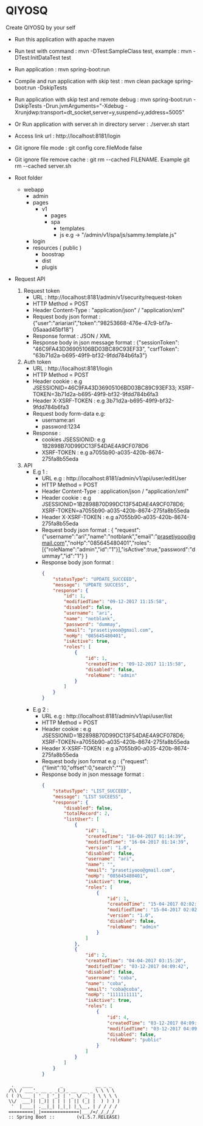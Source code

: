 # QIYOSQ
Create QIYOSQ by your self

- Run this application with apache maven
- Run test with command : 
mvn -DTest:SampleClass test, example : mvn -DTest:InitDataTest test

- Run application : 
mvn spring-boot:run

- Compile and run application with skip test :
mvn clean package spring-boot:run -DskipTests

- Run application with skip test and remote debug :
mvn spring-boot:run -DskipTests -Drun.jvmArguments="-Xdebug -Xrunjdwp:transport=dt_socket,server=y,suspend=y,address=5005"

- Or Run application with server.sh in directory server :
./server.sh start

- Access link url :
http://localhost:8181/login

- Git ignore file mode :
git config core.fileMode false

- Git ignore file remove cache :
git rm --cached FILENAME. Example git rm --cached server.sh

- Root folder
	* webapp
		* admin
		* pages
			* v1
				* pages
				* spa
					* templates
					* js e.g -> "/admin/v1/spa/js/sammy.template.js"
		* login
		* resources ( public )
			* boostrap
			* dist
			* plugis

- Request API
	1. Request token
		* URL : http://localhost:8181/admin/v1/security/request-token
		* HTTP Method = POST
		* Header Content-Type : "application/json" / "application/xml"
		* Request body json format : {"user":"ariariari","token":"98253668-476e-47c9-bf7a-05aaad45bf18"}
		* Response format : JSON / XML
		* Response body in json message format : {"sessionToken": "46C9FA43D36905106BD03BC89C93EF33", "csrfToken": "63b71d2a-b695-49f9-bf32-9fdd784b6fa3"}
	2. Auth token 
		* URL : http://localhost:8181/login
		* HTTP Method = POST
		* Header cookie : e.g JSESSIONID=46C9FA43D36905106BD03BC89C93EF33; XSRF-TOKEN=3b71d2a-b695-49f9-bf32-9fdd784b6fa3
		* Header X-XSRF-TOKEN : e.g 3b71d2a-b695-49f9-bf32-9fdd784b6fa3
		* Request body form-data e.g: 
			* username:ari
			* password:1234 
		* Response :
			* cookies JSESSIONID: e.g 1B2898B70D99DC13F54DAE4A9CF078D6
			* XSRF-TOKEN : e.g a7055b90-a035-420b-8674-275fa8b55eda
	3. API
		* E.g 1 :
			* URL e.g : http://localhost:8181/admin/v1/api/user/editUser
			* HTTP Method = POST
			* Header Content-Type : application/json / "application/xml"
			* Header cookie : e.g JSESSIONID=1B2898B70D99DC13F54DAE4A9CF078D6; XSRF-TOKEN=a7055b90-a035-420b-8674-275fa8b55eda
			* Header X-XSRF-TOKEN : e.g a7055b90-a035-420b-8674-275fa8b55eda
			* Request body json format  : { "request":{"username":"ari","name":"notblank","email":"prasetiyooo@gmail.com","noHp":"085645480401","roles":[{"roleName":"admin","id":"1"}],"isActive":true,"password":"dummay","id":"1"} }
			* Response body json format :
				```json
				{
				    "statusType": "UPDATE_SUCCEED",
				    "message": "UPDATE SUCCESS",
				    "response": {
				        "id": 1,
				        "modifiedTime": "09-12-2017 11:15:58",
				        "disabled": false,
				        "username": "ari",
				        "name": "notblank",
				        "password": "dummay",
				        "email": "prasetiyooo@gmail.com",
				        "noHp": "085645480401",
				        "isActive": true,
				        "roles": [
				            {
				                "id": 1,
				                "createdTime": "09-12-2017 11:15:58",
				                "disabled": false,
				                "roleName": "admin"
				            }
				        ]
				    }
				}
				``` 
		* E.g 2 :
			* URL e.g : http://localhost:8181/admin/v1/api/user/list
			* HTTP Method = POST
			* Header cookie : e.g JSESSIONID=1B2898B70D99DC13F54DAE4A9CF078D6; XSRF-TOKEN=a7055b90-a035-420b-8674-275fa8b55eda
			* Header X-XSRF-TOKEN : e.g a7055b90-a035-420b-8674-275fa8b55eda
			* Request body json format e.g : {"request":{"limit":10,"offset":0,"search":""}}
			* Response body in json message format :
				```json
				{
				    "statusType": "LIST_SUCCEED",
				    "message": "LIST SUCEESS",
				    "response": {
				        "disabled": false,
				        "totalRecord": 2,
				        "listUser": [
				            {
				                "id": 1,
				                "createdTime": "16-04-2017 01:14:39",
				                "modifiedTime": "16-04-2017 01:14:39",
				                "version": "1.0",
				                "disabled": false,
				                "username": "ari",
				                "name": "",
				                "email": "prasetiyooo@gmail.com",
				                "noHp": "085645480401",
				                "isActive": true,
				                "roles": [
				                    {
				                        "id": 1,
				                        "createdTime": "15-04-2017 02:02:17",
				                        "modifiedTime": "15-04-2017 02:02:17",
				                        "version": "1.0",
				                        "disabled": false,
				                        "roleName": "admin"
				                    }
				                ]
				            },
				            {
				                "id": 2,
				                "createdTime": "04-04-2017 03:15:20",
				                "modifiedTime": "03-12-2017 04:09:42",
				                "disabled": false,
				                "username": "coba",
				                "name": "coba",
				                "email": "coba@coba",
				                "noHp": "1111111111",
				                "isActive": true,
				                "roles": [
				                    {
				                        "id": 4,
				                        "createdTime": "03-12-2017 04:09:42",
				                        "modifiedTime": "03-12-2017 04:09:42",
				                        "disabled": false,
				                        "roleName": "public"
				                    }
				                ]
				            }
				        ]
				    }
				}
				```

```		
  .   ____          _            __ _ _
 /\\ / ___'_ __ _ _(_)_ __  __ _ \ \ \ \
( ( )\___ | '_ | '_| | '_ \/ _` | \ \ \ \
 \\/  ___)| |_)| | | | | || (_| |  ) ) ) )
  '  |____| .__|_| |_|_| |_\__, | / / / /
 =========|_|==============|___/=/_/_/_/
 :: Spring Boot ::        (v1.5.7.RELEASE)
```
